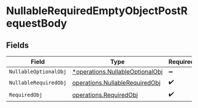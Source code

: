 # NullableRequiredEmptyObjectPostRequestBody


## Fields

| Field                                                                                    | Type                                                                                     | Required                                                                                 | Description                                                                              |
| ---------------------------------------------------------------------------------------- | ---------------------------------------------------------------------------------------- | ---------------------------------------------------------------------------------------- | ---------------------------------------------------------------------------------------- |
| `NullableOptionalObj`                                                                    | [*operations.NullableOptionalObj](../../../pkg/models/operations/nullableoptionalobj.md) | :heavy_minus_sign:                                                                       | N/A                                                                                      |
| `NullableRequiredObj`                                                                    | [operations.NullableRequiredObj](../../../pkg/models/operations/nullablerequiredobj.md)  | :heavy_check_mark:                                                                       | N/A                                                                                      |
| `RequiredObj`                                                                            | [operations.RequiredObj](../../../pkg/models/operations/requiredobj.md)                  | :heavy_check_mark:                                                                       | N/A                                                                                      |